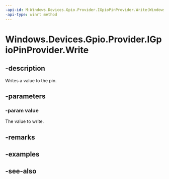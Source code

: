 ```yaml
---
-api-id: M:Windows.Devices.Gpio.Provider.IGpioPinProvider.Write(Windows.Devices.Gpio.Provider.ProviderGpioPinValue)
-api-type: winrt method
---
```


<!-- Method syntax
public void Write(Windows.Devices.Gpio.Provider.ProviderGpioPinValue value)
-->

# Windows.Devices.Gpio.Provider.IGpioPinProvider.Write

## -description
Writes a value to the pin.

## -parameters
### -param value
The value to write.

## -remarks

## -examples

## -see-also
